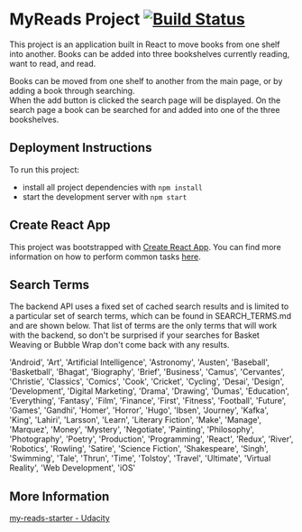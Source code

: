 # MyReads Project [![Build Status](https://travis-ci.org/diegojoseoschoski/my-reads.svg?branch=master)](https://travis-ci.org/diegojoseoschoski/my-reads)

This project is an application built in React to move books from one shelf into another. Books can
be added into three bookshelves currently reading, want to read, and read.  

Books can be moved from one shelf to another from the main page, or by adding a book through searching.  
When the add button is clicked the search page will be displayed.  On the search page a book can be 
searched for and added into one of the three bookshelves.

## Deployment Instructions

To run this project:

* install all project dependencies with `npm install`
* start the development server with `npm start`


## Create React App

This project was bootstrapped with [Create React App](https://github.com/facebookincubator/create-react-app). You can find more information on how to perform common tasks [here](https://github.com/facebookincubator/create-react-app/blob/master/packages/react-scripts/template/README.md).

## Search Terms

The backend API uses a fixed set of cached search results and is limited to a particular set of search terms, which can be found in SEARCH_TERMS.md and are shown below. That list of terms are the only terms that will work with the backend, so don't be surprised if your searches for Basket Weaving or Bubble Wrap don't come back with any results.

'Android', 'Art', 'Artificial Intelligence', 'Astronomy', 'Austen', 'Baseball', 'Basketball', 'Bhagat', 'Biography', 'Brief', 'Business', 'Camus', 'Cervantes', 'Christie', 'Classics', 'Comics', 'Cook', 'Cricket', 'Cycling', 'Desai', 'Design', 'Development', 'Digital Marketing', 'Drama', 'Drawing', 'Dumas', 'Education', 'Everything', 'Fantasy', 'Film', 'Finance', 'First', 'Fitness', 'Football', 'Future', 'Games', 'Gandhi', 'Homer', 'Horror', 'Hugo', 'Ibsen', 'Journey', 'Kafka', 'King', 'Lahiri', 'Larsson', 'Learn', 'Literary Fiction', 'Make', 'Manage', 'Marquez', 'Money', 'Mystery', 'Negotiate', 'Painting', 'Philosophy', 'Photography', 'Poetry', 'Production', 'Programming', 'React', 'Redux', 'River', 'Robotics', 'Rowling', 'Satire', 'Science Fiction', 'Shakespeare', 'Singh', 'Swimming', 'Tale', 'Thrun', 'Time', 'Tolstoy', 'Travel', 'Ultimate', 'Virtual Reality', 'Web Development', 'iOS'

## More Information
[my-reads-starter - Udacity](https://github.com/udacity/reactnd-project-myreads-starter)


